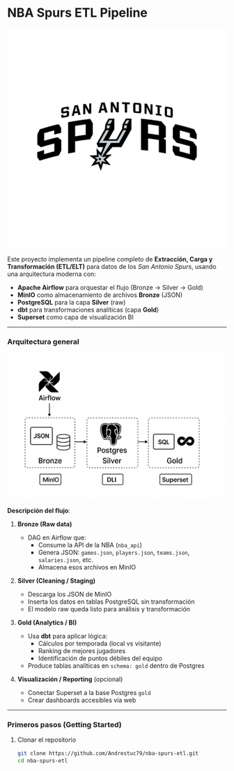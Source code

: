 # NBA Spurs ETL Pipeline

![alt text](image-1.png)

Este proyecto implementa un pipeline completo de **Extracción, Carga y Transformación (ETL/ELT)** para datos de los *San Antonio Spurs*, usando una arquitectura moderna con:

- **Apache Airflow** para orquestar el flujo (Bronze → Silver → Gold)  
- **MinIO** como almacenamiento de archivos **Bronze** (JSON)  
- **PostgreSQL** para la capa **Silver** (raw)  
- **dbt** para transformaciones analíticas (capa **Gold**)  
- **Superset** como capa de visualización BI

---

###  Arquitectura general


![alt text](image.png)


**Descripción del flujo**:

1. **Bronze (Raw data)**  
   - DAG en Airflow que:
     - Consume la API de la NBA (`nba_api`)  
     - Genera JSON: `games.json`, `players.json`, `teams.json`, `salaries.json`, etc.  
     - Almacena esos archivos en MinIO

2. **Silver (Cleaning / Staging)**  
   - Descarga los JSON de MinIO  
   - Inserta los datos en tablas PostgreSQL sin transformación  
   - El modelo raw queda listo para análisis y transformación

3. **Gold (Analytics / BI)**  
   - Usa **dbt** para aplicar lógica:
     - Cálculos por temporada (local vs visitante)  
     - Ranking de mejores jugadores  
     - Identificación de puntos débiles del equipo  
   - Produce tablas analíticas en `schema: gold` dentro de Postgres

4. **Visualización / Reporting** (opcional)  
   - Conectar Superset a la base Postgres `gold`  
   - Crear dashboards accesibles vía web

---

###  Primeros pasos (Getting Started)

1. Clonar el repositorio  
   ```bash
   git clone https://github.com/Andrestuc79/nba-spurs-etl.git
   cd nba-spurs-etl

